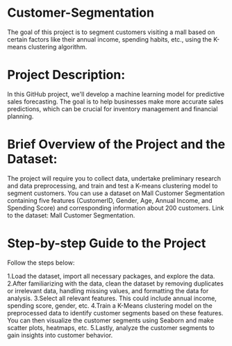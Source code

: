 # Customer-Segmentation
The goal of this project is to segment customers visiting a mall based on certain factors like their annual income, spending habits, etc., using the K-means clustering algorithm.
# Project Description:
In this GitHub project, we'll develop a machine learning model for predictive sales forecasting. The goal is to help businesses make more accurate sales predictions, which can be crucial for inventory management and financial planning.
# Brief Overview of the Project and the Dataset:
The project will require you to collect data, undertake preliminary research and data preprocessing, and train and test a K-means clustering model to segment customers. You can use a dataset on Mall Customer Segmentation containing five features (CustomerID, Gender, Age, Annual Income, and Spending Score) and corresponding information about 200 customers. Link to the dataset: Mall Customer Segmentation.
# Step-by-step Guide to the Project
Follow the steps below:

1.Load the dataset, import all necessary packages, and explore the data.
2.After familiarizing with the data, clean the dataset by removing duplicates or irrelevant data, handling missing values, and formatting the data for analysis.
3.Select all relevant features. This could include annual income, spending score, gender, etc.
4.Train a K-Means clustering model on the preprocessed data to identify customer segments based on these features. You can then visualize the customer segments using Seaborn and make scatter plots, heatmaps, etc.
5.Lastly, analyze the customer segments to gain insights into customer behavior.
